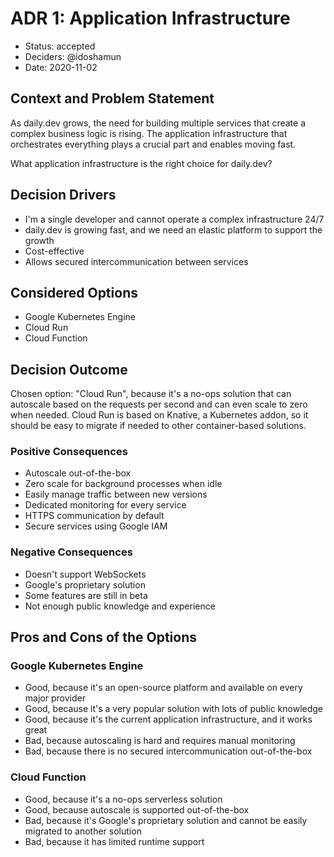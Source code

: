 # ADR 1: Application Infrastructure

* Status: accepted
* Deciders: @idoshamun
* Date: 2020-11-02

## Context and Problem Statement

As daily.dev grows, the need for building multiple services that create a complex business logic is rising.
The application infrastructure that orchestrates everything plays a crucial part and enables moving fast.

What application infrastructure is the right choice for daily.dev?

## Decision Drivers

* I'm a single developer and cannot operate a complex infrastructure 24/7
* daily.dev is growing fast, and we need an elastic platform to support the growth
* Cost-effective
* Allows secured intercommunication between services

## Considered Options

* Google Kubernetes Engine
* Cloud Run
* Cloud Function

## Decision Outcome

Chosen option: "Cloud Run", because it's a no-ops solution that can autoscale based on the requests per second and can even scale to zero when needed.
Cloud Run is based on Knative, a Kubernetes addon, so it should be easy to migrate if needed to other container-based solutions.

### Positive Consequences

* Autoscale out-of-the-box
* Zero scale for background processes when idle
* Easily manage traffic between new versions
* Dedicated monitoring for every service
* HTTPS communication by default
* Secure services using Google IAM

### Negative Consequences

* Doesn't support WebSockets
* Google's proprietary solution
* Some features are still in beta
* Not enough public knowledge and experience

## Pros and Cons of the Options

### Google Kubernetes Engine

* Good, because it's an open-source platform and available on every major provider
* Good, because it's a very popular solution with lots of public knowledge
* Good, because it's the current application infrastructure, and it works great
* Bad, because autoscaling is hard and requires manual monitoring
* Bad, because there is no secured intercommunication out-of-the-box

### Cloud Function

* Good, because it's a no-ops serverless solution
* Good, because autoscale is supported out-of-the-box
* Bad, because it's Google's proprietary solution and cannot be easily migrated to another solution
* Bad, because it has limited runtime support
